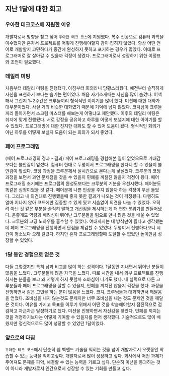 ## 지난 1달에 대한 회고


### 우아한 테크코스에 지원한 이유
개발자로서 방향을 찾고 싶어 `우아한 테크 코스`에 지원했다. 복수 전공으로 컴퓨터 과학을 이수했지만 혼자서 프로젝트를 어떻게 진행해야할지 감이 잡히지 않았다. 항상 어떤 언어로 개발할지 고민하다가 중간에 완성하지 못하고 포기하는 경우가 많았다. 이대로 프로그래머로 잘 살아갈 수 있을까 걱정이 생겼다. 프로그래머로서 성장하기 위한 이정표와 조언이 필요했다.  

### 데일리 미팅
처음부터 데일리 미팅을 진행했다. 아침부터 회의라니 당황스러웠다. 예전부터 솔직하게 자신을 표현하기 보다는 숨기는 편이었다. 처음 자기소개때는 자신을 많이 숨겼다. 어색해서 그런지 1~2주간은 크루들끼리 형식적인 이야기를 많이 했다. 미션에 대한 대화가 대부분이었다. 사실 거의 비슷한 대화였기 때문에 기억에 남지 않았다. 코치님이 크루들끼리 돌아가면서 스크럼 마스터를 해보는게 어떻냐고 제안했다. 
이후의 데일리 미팅은 취지에 맞게 진행됬다. 서로 감정을 공유하고 하루를 어떻게 보낼지에 대한 이야기를 할 수 있었다. 프로그래밍에 대한 진지한 대화도 할 수 있어 도움이 됬다. 형식적인 회의가 아닌 하루를 어떻게 보낼지 도움이 되는 회의가 되서 좋았다.  

### 페어 프로그래밍
(페어 프로그래밍의 경과 - 결과)
페어 프로그래밍을 경험해본 일이 없었으므로 기대감보다는 불안감이 앞섰다. 컴퓨터 한대로 두명이서 프로그래밍을 한다니 할 수 있을지 불안감이 앞섰다. 코딩 과정을 크루분께서 실시간으로 본다는게 낯설었다. 크루분의 코딩 과정을 보면서 과연 문제점을 찾을 수 있을지 민폐를 끼칠진 않을지 걱정이 됬다.
페어 프로그래밍 초기에는 프로그램의 완성도보다는 크루분의 기분을 우선시했다. 페어분도 똑같은 심정이었을 것 같다. 페어분께 나쁜 인상을 주지 않을까 하는 걱정이 우선 들었다. 그리고 내 의견대로 진행했을때 좋지 못한 결과가 나오는 것이 걱정됬다. 다행히도 얼마 지나지 않아 코드에만 집중할 수 있게 됬고 서슴없이 의견을 나눌 수 있었다. 오히려 아닌 것 같은 부분을 솔직히 말하고 개선점을 제시하는게 더 편한 분위기를 만들어냈다. 
운좋게도 역량과 배려심이 뛰어난 크루분들을 팀으로 만나 많은 것을 배울 수 있었다. 크루분의 코딩 노하우를 흡수할 수 있었다. 여태까지는 내 방식만이 옳다고 생각했는데 페어 프로그래밍을 진행하면서 단점을 체감할 수 있었다. 두명이서 진행하다보니 시간이 평소보다 오래 걸렸다. 하지만 혼자 프로그래밍할때 도달할 수 없었던 높이만큼 성장할 수 있었다. 

### 1달 동안 경험으로 얻은 것
다들 그렇겠지만 특히 남과 비교를 많이 하는 성격이다. 1달동안 지내면서 뛰어난 분들이 많음을 느꼈다. 크루분들께 많은 자극을 느꼈다. 따로 시간을 내서 외부 프로젝트를 진행하시는 분들을 보고 왜 저렇게 하지 못할까 조바심이 나기도 했다. 내 실력으로 다른 크루분들과 페어 프로그래밍을 잘할 수 있을지, 민폐를 끼치진 않을지 걱정을 했다. 
과정을 진행하면서 같은 고민을 하는 분이 많음을 느꼈다. 코치, 크루님들과 대화하면서 깨달음을 얻었다. 조바심을 내지 않는것도 문제지만 너무 조바심을 내는 것도 문제인 것을 깨달은 것이다. 여유를 가지고 목표를 이루기 위해서 어떤 것을 학습해야할지 점진적으로 점검하고 차근차근 달성하기로 했다. 미션을 진행하면서 자신감을 찾았다. 민폐를 끼치는 것을 걱정하기보다는 어떻게 기여할 수 있을지를 먼저 생각했다. 기술적으로도 많이 배웠지만 정신적으로도 많이 성장할 수 있었던 1달이었다. 


### 앞으로의 다짐
`우아한 테크 코스`에서 단순히 웹 백엔드 기술을 익히는 것을 넘어 개발자로서 오랫동안 학습할 수 있는 능력을 익히고싶다. 개발자로서 많이 성장하고 싶다. 회사에서 어떤 과제가 주어져도 문제를 파악, 해결할 수 있는 능력을 기르고 싶다. 단순히 미션을 통과하는 것이 아니라 개발자로서 인간으로서 성장할 수 있는 기회를 만들고 싶다. 
